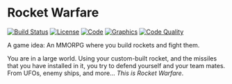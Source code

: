 # Rocket Warfare 
[![Build Status](https://travis-ci.org/theTechnoKid/RocketWarfare.svg?branch=master)](https://travis-ci.org/theTechnoKid/RocketWarfare)
[![License](https://img.shields.io/badge/license-GPLv3-blue.svg)](http://www.gnu.org/licenses/gpl-3.0.en.html)
[![Code](https://img.shields.io/badge/code-theTechnoKid-brightgreen.svg)](https://github.com/theTechnoKid)
[![Graphics](https://img.shields.io/badge/graphics-UncleBobTheCoder-blue.svg)](https://github.com/UncleBobTheCoder)
[![Code Quality](https://img.shields.io/codacy/c249dcc01d0546e4be223d3d7300fa47.svg)]()

A game idea: An MMORPG where you build rockets and fight them.

You are in a large world. Using your custom-built rocket, and the missiles that you have installed in it, you try to defend yourself and your team mates.
From UFOs, enemy ships, and more... *This is Rocket Warfare*.
